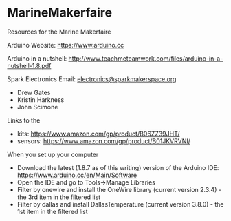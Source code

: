 # MarineMakerfaire
Resources for the Marine Makerfaire

Arduino Website: https://www.arduino.cc

Arduino in a nutshell: http://www.teachmeteamwork.com/files/arduino-in-a-nutshell-1.8.pdf

Spark Electronics Email: electronics@sparkmakerspace.org

* Drew Gates
* Kristin Harkness
* John Scimone

Links to the
* kits: https://www.amazon.com/gp/product/B06ZZ39JHT/
* sensors: https://www.amazon.com/gp/product/B01JKVRVNI/

When you set up your computer
* Download the latest (1.8.7 as of this writing) version of the Arduino IDE: https://www.arduino.cc/en/Main/Software
* Open the IDE and go to Tools->Manage Libraries
* Filter by onewire and install the OneWire library (current version 2.3.4) - the 3rd item in the filtered list
* Filter by dallas and install DallasTemperature (current version 3.8.0) - the 1st item in the filtered list
